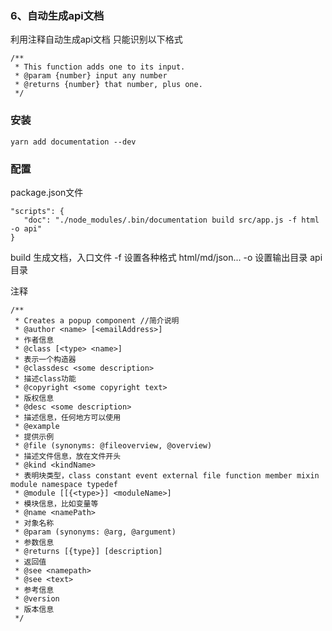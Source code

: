 ### 6、自动生成api文档 ###
利用注释自动生成api文档
只能识别以下格式

    /**
     * This function adds one to its input.
     * @param {number} input any number
     * @returns {number} that number, plus one.
     */

### 安装 ###

    yarn add documentation --dev

### 配置 ###
package.json文件

    "scripts": {
       "doc": "./node_modules/.bin/documentation build src/app.js -f html -o api"
    }

build 生成文档，入口文件
-f 设置各种格式 html/md/json...
-o 设置输出目录 api目录

注释

    /**
     * Creates a popup component //简介说明
     * @author <name> [<emailAddress>]
     * 作者信息
     * @class [<type> <name>]
     * 表示一个构造器
     * @classdesc <some description>
     * 描述class功能
     * @copyright <some copyright text>
     * 版权信息
     * @desc <some description>
     * 描述信息，任何地方可以使用
     * @example
     * 提供示例
     * @file (synonyms: @fileoverview, @overview)
     * 描述文件信息，放在文件开头
     * @kind <kindName>
     * 表明块类型，class constant event external file function member mixin module namespace typedef
     * @module [[{<type>}] <moduleName>]
     * 模块信息，比如变量等
     * @name <namePath>
     * 对象名称
     * @param (synonyms: @arg, @argument)
     * 参数信息
     * @returns [{type}] [description]
     * 返回值
     * @see <namepath>
     * @see <text>
     * 参考信息
     * @version
     * 版本信息
     */

